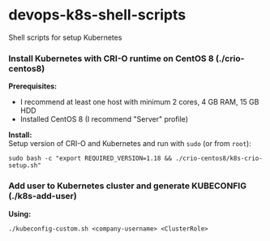 # devops-k8s-shell-scripts
Shell scripts for setup Kubernetes


### Install Kubernetes with CRI-O runtime on CentOS 8 (./crio-centos8)

**Prerequisites:**
* I recommend at least one host with minimum 2 cores, 4 GB RAM, 15 GB HDD  
* Installed CentOS 8 (I recommend "Server" profile)

**Install:**  
Setup version of CRI-O and Kubernetes and run with `sudo` (or from `root`):

    sudo bash -c "export REQUIRED_VERSION=1.18 && ./crio-centos8/k8s-crio-setup.sh"
 
### Add user to Kubernetes cluster and generate KUBECONFIG (./k8s-add-user)

**Using:**  
 
    ./kubeconfig-custom.sh <company-username> <ClusterRole>